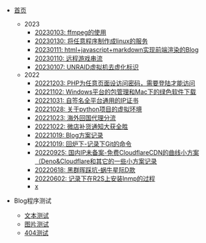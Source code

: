 * [首页](./)
    - 2023
        * [20230103: ffmpeg的使用](./2023/ffmpeg的使用)
        * [20230130: 将任意程序制作成linux的服务](./2023/将任意程序制作成linux的服务)
        * [20230111: html+javascript+markdown实现前端渲染的Blog](./2023/html+javascript+markdown实现前端渲染的Blog)
        * [20230110: 远程游戏串流](./2023/远程游戏串流)
        * [20230107: UNRAID虚拟机去虚化标识](./2023/UNRAID虚拟机去虚化标识)
    - 2022
        * [20221203: PHP为任意页面设访问密码，需要登陆才能访问](./2022/PHP为任意页面设访问密码，需要登陆才能访问)
        * [20221102: Windows平台的包管理和Mac下的绿色软件下载](./2022/Windows平台的包管理和Mac下的绿色软件下载)
        * [20221031: 自签名全平台通用的IP证书](./2022/自签名全平台通用的IP证书)
        * [20221028: 关于python项目的虚拟环境](./2022/关于python项目的虚拟环境)
        * [20221023: 海外回国代理分流](./2022/海外回国代理分流)
        * [20221022: 微店补货通知大获全胜](./2022/微店补货通知大获全胜)
        * [20221019: Blog方案记录](./2022/Blog方案记录)
        * [20221019: 回炉下-记录下Git的命令](./2022/回炉下-记录下Git的命令)
        * [20220925: 国内IP未备案-免费CloudflareCDN的曲线小方案（Deno&Cloudflare和其它的一些小方案记录](./2022/国内IP未备案-免费CloudflareCDN的曲线小方案（Deno&Cloudflare和其它的一些小方案记录)
        * [20220618: 黑群晖踩坑-蜗牛星际D款](./2022/黑群晖踩坑-蜗牛星际D款)
        * [20220602: 记录下在R2S上安装lnmp的过程](./2022/记录下在R2S上安装lnmp的过程)
        * [x](./2022/x)


* Blog程序测试
    * [文本测试](./0000/Text)
    * [图片测试](./0000/Media)
    * [404测试](./0000/xxxxxx)
